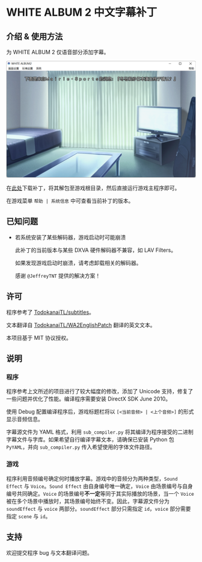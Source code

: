 # WHITE ALBUM 2 中文字幕补丁

## 介绍 & 使用方法

为 WHITE ALBUM 2 仅语音部分添加字幕。

![sample.png](./sample.png)

在[此处](https://github.com/nxs7/WA2-CHS-Subtitle-Patch/releases/latest)下载补丁，将其解包至游戏根目录，然后直接运行游戏主程序即可。

在游戏菜单 `帮助 | 系统信息` 中可查看当前补丁的版本。

## 已知问题

- 若系统安装了某些解码器，游戏启动时可能崩溃
  
  此补丁的当前版本与某些 DXVA 硬件解码器不兼容，如 LAV Filters。
  
  如果发现游戏启动时崩溃，请考虑卸载相关的解码器。
  
  感谢 `@JeffreyTNT` 提供的解决方案！

## 许可

程序参考了 [TodokanaiTL/subtitles](https://github.com/TodokanaiTL/subtitles)。

文本翻译自 [TodokanaiTL/WA2EnglishPatch](https://github.com/TodokanaiTL/WA2EnglishPatch) 翻译的英文文本。

本项目基于 MIT 协议授权。

## 说明

### 程序

程序参考上文所述的项目进行了较大幅度的修改，添加了 Unicode 支持，修复了一些问题并优化了性能。编译程序需要安装 DirectX SDK June 2010。

使用 Debug 配置编译程序后，游戏标题栏将以 `[<当前音频> | <上个音频>]` 的形式显示音频信息。

字幕源文件为 YAML 格式，利用 `sub_compiler.py` 将其编译为程序接受的二进制字幕文件与字库。如果希望自行编译字幕文本，请确保已安装 Python 包 `PyYAML`，并向 `sub_compiler.py` 传入希望使用的字体文件路径。

### 游戏

程序利用音频编号确定何时播放字幕。游戏中的音频分为两种类型，`Sound Effect` 与 `Voice`。`Sound Effect` 由自身编号唯一确定，`Voice` 由场景编号与自身编号共同确定。`Voice` 的场景编号**不一定**等同于其实际播放的场景，当一个 `Voice` 被在多个场景中播放时，其场景编号始终不变。因此，字幕源文件分为 `soundEffect` 与 `voice` 两部分。`soundEffect` 部分只需指定 `id`，`voice` 部分需要指定 `scene` 与 `id`。

## 支持

欢迎提交程序 bug 与文本翻译问题。
